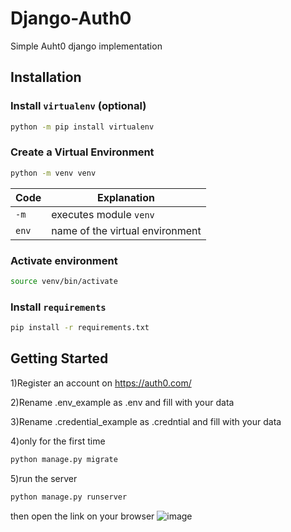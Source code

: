 # Django-Auth0
Simple Auht0 django implementation


## Installation

### Install `virtualenv` (optional)

```sh
python -m pip install virtualenv
```

### Create a Virtual Environment

```sh
python -m venv venv
```

| Code  | Explanation                     |
| ----- | ------------------------------- |
| `-m`  | executes module `venv`          |
| `env` | name of the virtual environment |

### Activate environment

```sh
source venv/bin/activate
```

### Install `requirements`

```sh
pip install -r requirements.txt
```

## Getting Started
1)Register an account on https://auth0.com/ 

2)Rename .env_example as .env and fill with your data

3)Rename .credential_example as .credntial and fill with your data

4)only for the first time
```sh
python manage.py migrate
```

5)run the server
```sh
python manage.py runserver
```
then open the link on your browser
![image](https://github.com/user-attachments/assets/a77a7bcf-6f8f-4af5-99ec-131551d34e4c)

